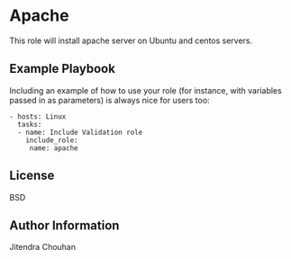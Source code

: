 Apache
=========

This role will install apache server on Ubuntu and centos servers.

Example Playbook
----------------

Including an example of how to use your role (for instance, with variables passed in as parameters) is always nice for users too:

    - hosts: Linux
      tasks:
      - name: Include Validation role
        include_role:
         name: apache

License
-------

BSD

Author Information
------------------

Jitendra Chouhan
